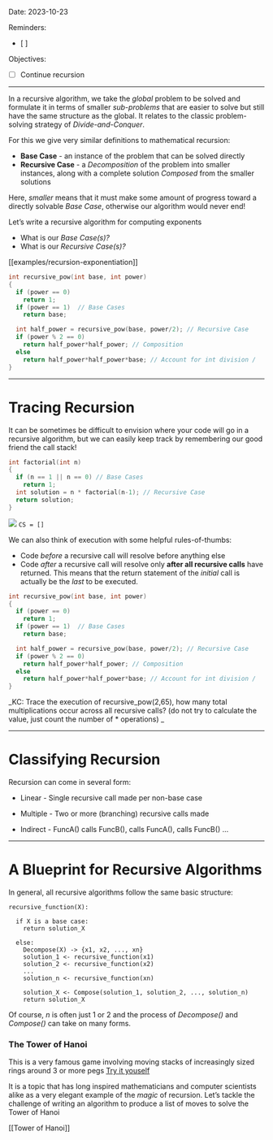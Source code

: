 

Date: 2023-10-23


Reminders:
* [ ]  

Objectives:
* [ ] Continue recursion

---



In a recursive algorithm, we take the _global_ problem to be solved and formulate it in terms of smaller _sub-problems_ that are easier to solve but still have the same structure as the global. It relates to the classic problem-solving strategy of _Divide-and-Conquer_. 

For this we give very similar definitions to mathematical recursion:
* **Base Case** - an instance of the problem that can be solved directly
* **Recursive Case** - a _Decomposition_ of the problem into smaller instances, along with a complete solution _Composed_ from the smaller solutions

Here, _smaller_ means that it must make some amount of progress toward a directly solvable _Base Case_, otherwise our algorithm would never end!

Let’s write a recursive algorithm for computing exponents
- What is our _Base Case(s)?_
- What is our _Recursive Case(s)?_
  
[[examples/recursion-exponentiation]]
<!-- #include [[examples/recursion-exponentiation]] -->
```c++
int recursive_pow(int base, int power)
{
  if (power == 0)
    return 1;
  if (power == 1)  // Base Cases
    return base;

  int half_power = recursive_pow(base, power/2); // Recursive Case
  if (power % 2 == 0)
    return half_power*half_power; // Composition
  else
    return half_power*half_power*base; // Account for int division /
}
```
<!-- /include -->


---
# Tracing Recursion

It can be sometimes be difficult to envision where your code will go in a recursive algorithm, but we can easily keep track by remembering our good friend the call stack!

```c++
int factorial(int n)
{
  if (n == 1 || n == 0) // Base Cases
    return 1;
  int solution = n * factorial(n-1); // Recursive Case
  return solution;
}
```

![](img/factorial_trace.png)
```CS = []```

We can also think of execution with some helpful rules-of-thumbs:

* Code _before_ a recursive call will resolve before anything else
* Code _after_ a recursive call will resolve only **after all recursive calls** have returned. This means that the return statement of the _initial_ call is actually be the _last_ to be executed.


```c++
int recursive_pow(int base, int power)
{
  if (power == 0)
    return 1;
  if (power == 1)  // Base Cases
    return base;

  int half_power = recursive_pow(base, power/2); // Recursive Case
  if (power % 2 == 0)
    return half_power*half_power; // Composition
  else
    return half_power*half_power*base; // Account for int division /
}
```


_KC: Trace the execution of recursive_pow(2,65), how many total multiplications occur across all recursive calls? (do not try to calculate the value, just count the number of * operations) _

---
# Classifying Recursion

Recursion can come in several form:

* Linear - Single recursive call made per non-base case

* Multiple - Two or more (branching) recursive calls made 

* Indirect - FuncA() calls FuncB(), calls FuncA(), calls FuncB() ...


---
# A Blueprint for Recursive Algorithms

In general, all recursive algorithms follow the same basic structure:

```
recursive_function(X):

  if X is a base case:
    return solution_X

  else:
    Decompose(X) -> {x1, x2, ..., xn}
    solution_1 <- recursive_function(x1)
    solution_2 <- recursive_function(x2)
    ...
    solution_n <- recursive_function(xn)

    solution_X <- Compose(solution_1, solution_2, ..., solution_n)
    return solution_X
```

Of course, _n_ is often just 1 or 2 and the process of _Decompose()_ and _Compose()_ can take on many forms.

### The Tower of Hanoi

This is a very famous game involving moving stacks of increasingly sized rings around 3 or more pegs [Try it youself](http://towersofhanoi.info/Play.aspx)

It is a topic that has long inspired mathematicians and computer scientists alike as a very elegant example of the _magic_ of recursion.
Let’s tackle the challenge of writing an algorithm to produce a list of moves to solve the Tower of Hanoi

[[Tower of Hanoi]]
